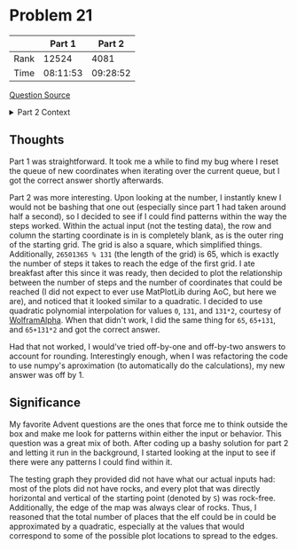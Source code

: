 # Problem 21
| | Part 1 | Part 2 |
|---|---|---|
| Rank | 12524 | 4081 |
| Time | 08:11:53 | 09:28:52 |

[Question Source](https://adventofcode.com/2023/day/21)

<details>
    <summary>Part 2 Context</summary>
    This part of the question changes the total number of steps to 26501365, and makes the map repeat infinitely in every direction.
</details>

## Thoughts
Part 1 was straightforward. It took me a while to find my bug where I reset the queue of new coordinates when iterating over the current queue, but I got the correct answer shortly afterwards.

Part 2 was more interesting. Upon looking at the number, I instantly knew I would not be bashing that one out (especially since part 1 had taken around half a second), so I decided to see if I could find patterns within the way the steps worked. Within the actual input (not the testing data), the row and column the starting coordinate is in is completely blank, as is the outer ring of the starting grid. The grid is also a square, which simplified things. Additionally, `26501365 % 131` (the length of the grid) is 65, which is exactly the number of steps it takes to reach the edge of the first grid. I ate breakfast after this since it was ready, then decided to plot the relationship  between the number of steps and the number of coordinates that could be reached (I did not expect to ever use MatPlotLib during AoC, but here we are), and noticed that it looked similar to a quadratic. I decided to use quadratic polynomial interpolation for values `0`, `131`, and `131*2`, courtesy of [WolframAlpha](https://www.wolframalpha.com/input?i=interpolating+polynomial+calculator). When that didn't work, I did the same thing for `65`, `65+131`, and `65+131*2` and got the correct answer.

Had that not worked, I would've tried off-by-one and off-by-two answers to account for rounding. Interestingly enough, when I was refactoring the code to use numpy's aproximation (to automatically do the calculations), my new answer was off by 1.

## Significance
My favorite Advent questions are the ones that force me to think outside the box and make me look for patterns within either the input or behavior. This question was a great mix of both. After coding up a bashy solution for part 2 and letting it run in the background, I started looking at the input to see if there were any patterns I could find within it.

The testing graph they provided did not have what our actual inputs had: most of the plots did not have rocks, and every plot that was directly horizontal and vertical of the starting point (denoted by `S`) was rock-free. Additionally, the edge of the map was always clear of rocks. Thus, I reasoned that the total number of places that the elf could be in could be approximated by a quadratic, especially at the values that would correspond to some of the possible plot locations to spread to the edges.